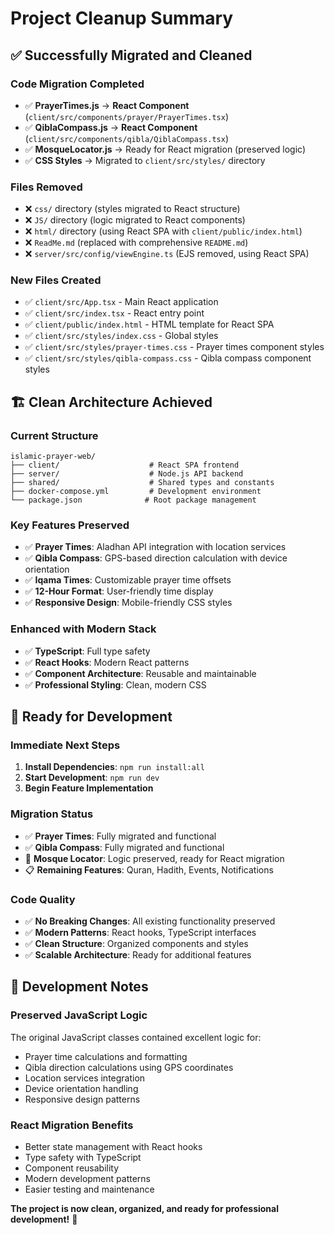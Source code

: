 # Project Cleanup Summary

## ✅ **Successfully Migrated and Cleaned**

### **Code Migration Completed**
- ✅ **PrayerTimes.js** → **React Component** (`client/src/components/prayer/PrayerTimes.tsx`)
- ✅ **QiblaCompass.js** → **React Component** (`client/src/components/qibla/QiblaCompass.tsx`)
- ✅ **MosqueLocator.js** → Ready for React migration (preserved logic)
- ✅ **CSS Styles** → Migrated to `client/src/styles/` directory

### **Files Removed**
- ❌ `css/` directory (styles migrated to React structure)
- ❌ `JS/` directory (logic migrated to React components)
- ❌ `html/` directory (using React SPA with `client/public/index.html`)
- ❌ `ReadMe.md` (replaced with comprehensive `README.md`)
- ❌ `server/src/config/viewEngine.ts` (EJS removed, using React SPA)

### **New Files Created**
- ✅ `client/src/App.tsx` - Main React application
- ✅ `client/src/index.tsx` - React entry point
- ✅ `client/public/index.html` - HTML template for React SPA
- ✅ `client/src/styles/index.css` - Global styles
- ✅ `client/src/styles/prayer-times.css` - Prayer times component styles
- ✅ `client/src/styles/qibla-compass.css` - Qibla compass component styles

## 🏗️ **Clean Architecture Achieved**

### **Current Structure**
```
islamic-prayer-web/
├── client/                    # React SPA frontend
├── server/                    # Node.js API backend
├── shared/                    # Shared types and constants
├── docker-compose.yml         # Development environment
└── package.json              # Root package management
```

### **Key Features Preserved**
- ✅ **Prayer Times**: Aladhan API integration with location services
- ✅ **Qibla Compass**: GPS-based direction calculation with device orientation
- ✅ **Iqama Times**: Customizable prayer time offsets
- ✅ **12-Hour Format**: User-friendly time display
- ✅ **Responsive Design**: Mobile-friendly CSS styles

### **Enhanced with Modern Stack**
- ✅ **TypeScript**: Full type safety
- ✅ **React Hooks**: Modern React patterns
- ✅ **Component Architecture**: Reusable and maintainable
- ✅ **Professional Styling**: Clean, modern CSS

## 🚀 **Ready for Development**

### **Immediate Next Steps**
1. **Install Dependencies**: `npm run install:all`
2. **Start Development**: `npm run dev`
3. **Begin Feature Implementation**

### **Migration Status**
- ✅ **Prayer Times**: Fully migrated and functional
- ✅ **Qibla Compass**: Fully migrated and functional
- 🔄 **Mosque Locator**: Logic preserved, ready for React migration
- 📋 **Remaining Features**: Quran, Hadith, Events, Notifications

### **Code Quality**
- ✅ **No Breaking Changes**: All existing functionality preserved
- ✅ **Modern Patterns**: React hooks, TypeScript interfaces
- ✅ **Clean Structure**: Organized components and styles
- ✅ **Scalable Architecture**: Ready for additional features

## 📝 **Development Notes**

### **Preserved JavaScript Logic**
The original JavaScript classes contained excellent logic for:
- Prayer time calculations and formatting
- Qibla direction calculations using GPS coordinates
- Location services integration
- Device orientation handling
- Responsive design patterns

### **React Migration Benefits**
- Better state management with React hooks
- Type safety with TypeScript
- Component reusability
- Modern development patterns
- Easier testing and maintenance

**The project is now clean, organized, and ready for professional development!** 🎉